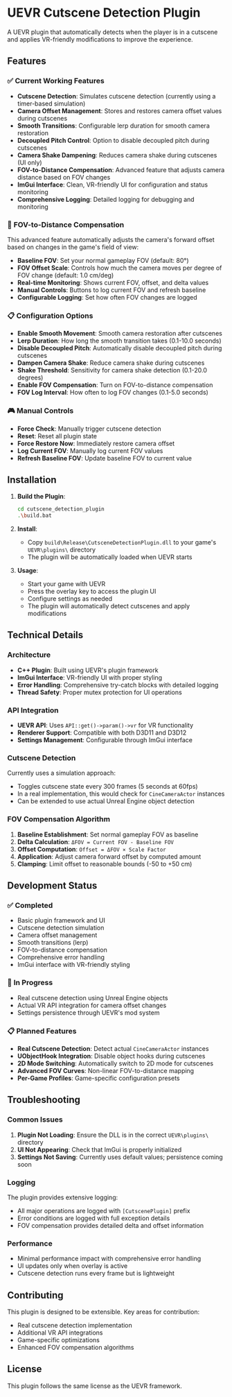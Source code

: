 # UEVR Cutscene Detection Plugin

A UEVR plugin that automatically detects when the player is in a cutscene and applies VR-friendly modifications to improve the experience.

## Features

### ✅ **Current Working Features**
- **Cutscene Detection**: Simulates cutscene detection (currently using a timer-based simulation)
- **Camera Offset Management**: Stores and restores camera offset values during cutscenes
- **Smooth Transitions**: Configurable lerp duration for smooth camera restoration
- **Decoupled Pitch Control**: Option to disable decoupled pitch during cutscenes
- **Camera Shake Dampening**: Reduces camera shake during cutscenes (UI only)
- **FOV-to-Distance Compensation**: Advanced feature that adjusts camera distance based on FOV changes
- **ImGui Interface**: Clean, VR-friendly UI for configuration and status monitoring
- **Comprehensive Logging**: Detailed logging for debugging and monitoring

### 🔧 **FOV-to-Distance Compensation**
This advanced feature automatically adjusts the camera's forward offset based on changes in the game's field of view:

- **Baseline FOV**: Set your normal gameplay FOV (default: 80°)
- **FOV Offset Scale**: Controls how much the camera moves per degree of FOV change (default: 1.0 cm/deg)
- **Real-time Monitoring**: Shows current FOV, offset, and delta values
- **Manual Controls**: Buttons to log current FOV and refresh baseline
- **Configurable Logging**: Set how often FOV changes are logged

### 📋 **Configuration Options**
- **Enable Smooth Movement**: Smooth camera restoration after cutscenes
- **Lerp Duration**: How long the smooth transition takes (0.1-10.0 seconds)
- **Disable Decoupled Pitch**: Automatically disable decoupled pitch during cutscenes
- **Dampen Camera Shake**: Reduce camera shake during cutscenes
- **Shake Threshold**: Sensitivity for camera shake detection (0.1-20.0 degrees)
- **Enable FOV Compensation**: Turn on FOV-to-distance compensation
- **FOV Log Interval**: How often to log FOV changes (0.1-5.0 seconds)

### 🎮 **Manual Controls**
- **Force Check**: Manually trigger cutscene detection
- **Reset**: Reset all plugin state
- **Force Restore Now**: Immediately restore camera offset
- **Log Current FOV**: Manually log current FOV values
- **Refresh Baseline FOV**: Update baseline FOV to current value

## Installation

1. **Build the Plugin**:
   ```bash
   cd cutscene_detection_plugin
   .\build.bat
   ```

2. **Install**:
   - Copy `build\Release\CutsceneDetectionPlugin.dll` to your game's `UEVR\plugins\` directory
   - The plugin will be automatically loaded when UEVR starts

3. **Usage**:
   - Start your game with UEVR
   - Press the overlay key to access the plugin UI
   - Configure settings as needed
   - The plugin will automatically detect cutscenes and apply modifications

## Technical Details

### Architecture
- **C++ Plugin**: Built using UEVR's plugin framework
- **ImGui Interface**: VR-friendly UI with proper styling
- **Error Handling**: Comprehensive try-catch blocks with detailed logging
- **Thread Safety**: Proper mutex protection for UI operations

### API Integration
- **UEVR API**: Uses `API::get()->param()->vr` for VR functionality
- **Renderer Support**: Compatible with both D3D11 and D3D12
- **Settings Management**: Configurable through ImGui interface

### Cutscene Detection
Currently uses a simulation approach:
- Toggles cutscene state every 300 frames (5 seconds at 60fps)
- In a real implementation, this would check for `CineCameraActor` instances
- Can be extended to use actual Unreal Engine object detection

### FOV Compensation Algorithm
1. **Baseline Establishment**: Set normal gameplay FOV as baseline
2. **Delta Calculation**: `ΔFOV = Current FOV - Baseline FOV`
3. **Offset Computation**: `Offset = ΔFOV × Scale Factor`
4. **Application**: Adjust camera forward offset by computed amount
5. **Clamping**: Limit offset to reasonable bounds (-50 to +50 cm)

## Development Status

### ✅ **Completed**
- Basic plugin framework and UI
- Cutscene detection simulation
- Camera offset management
- Smooth transitions (lerp)
- FOV-to-distance compensation
- Comprehensive error handling
- ImGui interface with VR-friendly styling

### 🔄 **In Progress**
- Real cutscene detection using Unreal Engine objects
- Actual VR API integration for camera offset changes
- Settings persistence through UEVR's mod system

### 📋 **Planned Features**
- **Real Cutscene Detection**: Detect actual `CineCameraActor` instances
- **UObjectHook Integration**: Disable object hooks during cutscenes
- **2D Mode Switching**: Automatically switch to 2D mode for cutscenes
- **Advanced FOV Curves**: Non-linear FOV-to-distance mapping
- **Per-Game Profiles**: Game-specific configuration presets

## Troubleshooting

### Common Issues
1. **Plugin Not Loading**: Ensure the DLL is in the correct `UEVR\plugins\` directory
2. **UI Not Appearing**: Check that ImGui is properly initialized
3. **Settings Not Saving**: Currently uses default values; persistence coming soon

### Logging
The plugin provides extensive logging:
- All major operations are logged with `[CutscenePlugin]` prefix
- Error conditions are logged with full exception details
- FOV compensation provides detailed delta and offset information

### Performance
- Minimal performance impact with comprehensive error handling
- UI updates only when overlay is active
- Cutscene detection runs every frame but is lightweight

## Contributing

This plugin is designed to be extensible. Key areas for contribution:
- Real cutscene detection implementation
- Additional VR API integrations
- Game-specific optimizations
- Enhanced FOV compensation algorithms

## License

This plugin follows the same license as the UEVR framework. 
